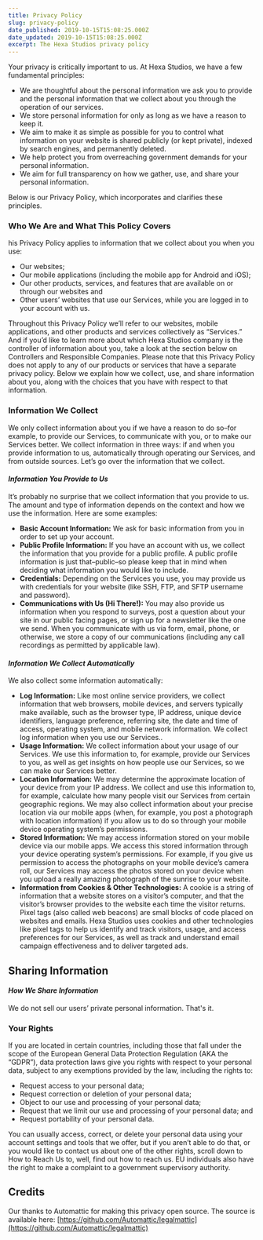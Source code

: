 ```yaml
---
title: Privacy Policy
slug: privacy-policy
date_published: 2019-10-15T15:08:25.000Z
date_updated: 2019-10-15T15:08:25.000Z
excerpt: The Hexa Studios privacy policy
---
```


Your privacy is critically important to us. At Hexa Studios, we have a few fundamental principles:

- We are thoughtful about the personal information we ask you to provide and the personal information that we collect about you through the operation of our services.
- We store personal information for only as long as we have a reason to keep it.
- We aim to make it as simple as possible for you to control what information on your website is shared publicly (or kept private), indexed by search engines, and permanently deleted.
- We help protect you from overreaching government demands for your personal information.
- We aim for full transparency on how we gather, use, and share your personal information.

Below is our Privacy Policy, which incorporates and clarifies these principles.

### Who We Are and What This Policy Covers

his Privacy Policy applies to information that we collect about you when you use:

- Our websites;
- Our mobile applications (including the mobile app for Android and iOS);
- Our other products, services, and features that are available on or through our websites and
- Other users’ websites that use our Services, while you are logged in to your account with us.

Throughout this Privacy Policy we’ll refer to our websites, mobile applications, and other products and services collectively as “Services.” And if you’d like to learn more about which Hexa Studios company is the controller of information about you, take a look at the section below on Controllers and Responsible Companies. Please note that this Privacy Policy does not apply to any of our products or services that have a separate privacy policy. Below we explain how we collect, use, and share information about you, along with the choices that you have with respect to that information.

### Information We Collect

We only collect information about you if we have a reason to do so–for example, to provide our Services, to communicate with you, or to make our Services better. We collect information in three ways: if and when you provide information to us, automatically through operating our Services, and from outside sources. Let’s go over the information that we collect.

#### *Information You Provide to Us*

It’s probably no surprise that we collect information that you provide to us. The amount and type of information depends on the context and how we use the information. Here are some examples:

- **Basic Account Information:** We ask for basic information from you in order to set up your account.
- **Public Profile Information:** If you have an account with us, we collect the information that you provide for a public profile. A public profile information is just that–public–so please keep that in mind when deciding what information you would like to include.
- **Credentials:** Depending on the Services you use, you may provide us with credentials for your website (like SSH, FTP, and SFTP username and password). 
- **Communications with Us (Hi There!):** You may also provide us information when you respond to surveys, post a question about your site in our public facing pages, or sign up for a newsletter like the one we send. When you communicate with us via form, email, phone, or otherwise, we store a copy of our communications (including any call recordings as permitted by applicable law).

#### *Information We Collect Automatically*

We also collect some information automatically:

- **Log Information:** Like most online service providers, we collect information that web browsers, mobile devices, and servers typically make available, such as the browser type, IP address, unique device identifiers, language preference, referring site, the date and time of access, operating system, and mobile network information. We collect log information when you use our Services..
- **Usage Information:** We collect information about your usage of our Services. We use this information to, for example, provide our Services to you, as well as get insights on how people use our Services, so we can make our Services better.
- **Location Information:** We may determine the approximate location of your device from your IP address. We collect and use this information to, for example, calculate how many people visit our Services from certain geographic regions. We may also collect information about your precise location via our mobile apps (when, for example, you post a photograph with location information) if you allow us to do so through your mobile device operating system’s permissions.
- **Stored Information:** We may access information stored on your mobile device via our mobile apps. We access this stored information through your device operating system’s permissions. For example, if you give us permission to access the photographs on your mobile device’s camera roll, our Services may access the photos stored on your device when you upload a really amazing photograph of the sunrise to your website.
- **Information from Cookies & Other Technologies:** A cookie is a string of information that a website stores on a visitor’s computer, and that the visitor’s browser provides to the website each time the visitor returns. Pixel tags (also called web beacons) are small blocks of code placed on websites and emails. Hexa Studios uses cookies and other technologies like pixel tags to help us identify and track visitors, usage, and access preferences for our Services, as well as track and understand email campaign effectiveness and to deliver targeted ads.

## Sharing Information

#### *How We Share Information*

We do not sell our users’ private personal information. That's it.

### Your Rights

If you are located in certain countries, including those that fall under the scope of the European General Data Protection Regulation (AKA the “GDPR”), data protection laws give you rights with respect to your personal data, subject to any exemptions provided by the law, including the rights to:

- Request access to your personal data;
- Request correction or deletion of your personal data;
- Object to our use and processing of your personal data;
- Request that we limit our use and processing of your personal data; and
- Request portability of your personal data.

You can usually access, correct, or delete your personal data using your account settings and tools that we offer, but if you aren’t able to do that, or you would like to contact us about one of the other rights, scroll down to How to Reach Us to, well, find out how to reach us. EU individuals also have the right to make a complaint to a government supervisory authority.

## Credits

Our thanks to Automattic for making this privacy open source. The source is available here: [https://github.com/Automattic/legalmattic](https://github.com/Automattic/legalmattic)
